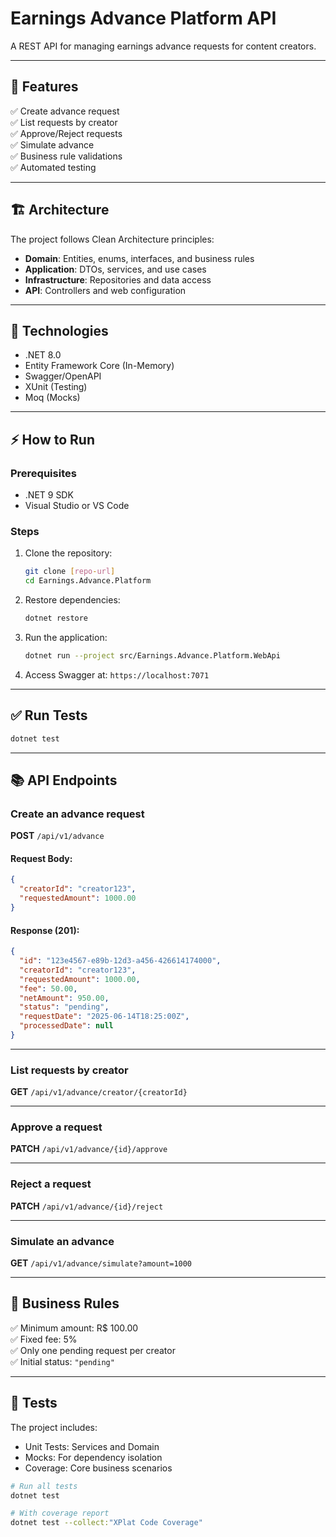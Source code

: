 # Earnings Advance Platform API

A REST API for managing earnings advance requests for content creators.

---

## 🚀 Features

✅ Create advance request  
✅ List requests by creator  
✅ Approve/Reject requests  
✅ Simulate advance  
✅ Business rule validations  
✅ Automated testing

---

## 🏗️ Architecture

The project follows Clean Architecture principles:

- **Domain**: Entities, enums, interfaces, and business rules  
- **Application**: DTOs, services, and use cases  
- **Infrastructure**: Repositories and data access  
- **API**: Controllers and web configuration

---

## 🔧 Technologies

- .NET 8.0  
- Entity Framework Core (In-Memory)  
- Swagger/OpenAPI  
- XUnit (Testing)  
- Moq (Mocks)

---

## ⚡ How to Run

### Prerequisites

- .NET 9 SDK  
- Visual Studio or VS Code

### Steps

1. Clone the repository:

	```bash
	git clone [repo-url]
	cd Earnings.Advance.Platform
	```

2. Restore dependencies:

   ```bash
   dotnet restore
   ```

3. Run the application:

   ```bash
   dotnet run --project src/Earnings.Advance.Platform.WebApi
   ```

4. Access Swagger at:
   `https://localhost:7071`

---

## ✅ Run Tests

```bash
dotnet test
```

---

## 📚 API Endpoints

### Create an advance request

**POST** `/api/v1/advance`

#### Request Body:

```json
{
  "creatorId": "creator123",
  "requestedAmount": 1000.00
}
```

#### Response (201):

```json
{
  "id": "123e4567-e89b-12d3-a456-426614174000",
  "creatorId": "creator123",
  "requestedAmount": 1000.00,
  "fee": 50.00,
  "netAmount": 950.00,
  "status": "pending",
  "requestDate": "2025-06-14T18:25:00Z",
  "processedDate": null
}
```

---

### List requests by creator

**GET** `/api/v1/advance/creator/{creatorId}`

---

### Approve a request

**PATCH** `/api/v1/advance/{id}/approve`

---

### Reject a request

**PATCH** `/api/v1/advance/{id}/reject`

---

### Simulate an advance

**GET** `/api/v1/advance/simulate?amount=1000`

---

## 🎯 Business Rules

✅ Minimum amount: R\$ 100.00 <br/>
✅ Fixed fee: 5% <br/>
✅ Only one pending request per creator <br/>
✅ Initial status: `"pending"`

---

## 🧪 Tests

The project includes:

* Unit Tests: Services and Domain
* Mocks: For dependency isolation
* Coverage: Core business scenarios

```bash
# Run all tests
dotnet test

# With coverage report
dotnet test --collect:"XPlat Code Coverage"
```

